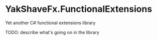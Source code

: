 # YakShaveFx.FunctionalExtensions

Yet another C# functional extensions library

TODO: describe what's going on in the library